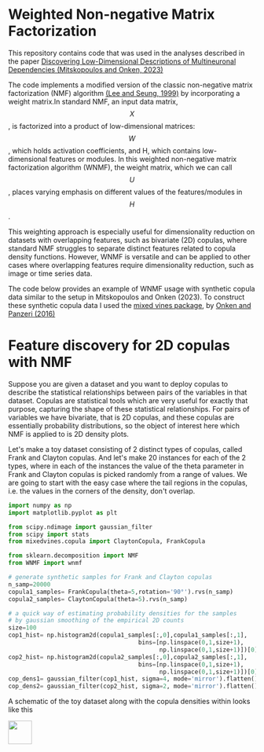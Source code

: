 # Weighted Non-negative Matrix Factorization

This repository contains code that was used in the analyses described in the paper [Discovering Low-Dimensional Descriptions of Multineuronal Dependencies (Mitskopoulos and Onken, 2023)](https://www.mdpi.com/1099-4300/25/7/1026) 

The code implements a modified version of the classic non-negative matrix factorization (NMF) algorithm [(Lee and Seung, 1999)](https://www.nature.com/articles/44565) by incorporating a weight matrix.In standard NMF, an input data matrix, $$X$$, is factorized into a product of low-dimensional matrices: $$W$$, which holds activation coefficients, and H, which contains low-dimensional features or modules. In this weighted non-negative matrix factorization algorithm (WNMF), the weight matrix, which we can call $$U$$, places varying emphasis on different values of the features/modules in $$H$$.

This weighting approach is especially useful for dimensionality reduction on datasets with overlapping features, such as bivariate (2D) copulas, where standard NMF struggles to separate distinct features related to copula density functions. However, WNMF is versatile and can be applied to other cases where overlapping features require dimensionality reduction, such as image or time series data.

The code below provides an example of WNMF usage with synthetic copula data similar to the setup in Mitskopoulos and Onken (2023). To construct these synthetic copula data I used the [mixed vines package](https://github.com/asnelt/mixedvines?tab=readme-ov-file), by [Onken and Panzeri (2016)](https://proceedings.neurips.cc/paper_files/paper/2016/hash/fb89705ae6d743bf1e848c206e16a1d7-Abstract.html)


# Feature discovery for 2D copulas with NMF
Suppose you are given a dataset and you want to deploy copulas to describe the statistical relationships between pairs of the variables in that dataset. Copulas are statistical tools which are very useful for exactly that purpose, capturing the shape of these statistical relationships. For pairs of variables we have bivariate, that is 2D copulas, and these copulas are essentially probability distributions, so the object of interest here which NMF is applied to is 2D density plots.

Let's make a toy dataset consisting of 2 distinct types of copulas, called Frank and Clayton copulas. And let's make 20 instances for each of the 2 types, where in each of the instances the value of the theta parameter in Frank and Clayton copulas is picked randomly from a range of values. We are going to start with the easy case where the tail regions in the copulas, i.e. the values in the corners of the density, don't overlap.

```python
import numpy as np
import matplotlib.pyplot as plt

from scipy.ndimage import gaussian_filter
from scipy import stats
from mixedvines.copula import ClaytonCopula, FrankCopula

from sklearn.decomposition import NMF
from WNMF import wnmf

# generate synthetic samples for Frank and Clayton copulas
n_samp=20000
copula1_samples= FrankCopula(theta=5,rotation='90°').rvs(n_samp)
copula2_samples= ClaytonCopula(theta=5).rvs(n_samp)

# a quick way of estimating probability densities for the samples 
# by gaussian smoothing of the empirical 2D counts
size=100
cop1_hist= np.histogram2d(copula1_samples[:,0],copula1_samples[:,1],
                                     bins=[np.linspace(0,1,size+1),
                                           np.linspace(0,1,size+1)])[0]
cop2_hist= np.histogram2d(copula2_samples[:,0],copula2_samples[:,1],
                                     bins=[np.linspace(0,1,size+1),
                                           np.linspace(0,1,size+1)])[0]
cop_dens1= gaussian_filter(cop1_hist, sigma=4, mode='mirror').flatten()
cop_dens2= gaussian_filter(cop2_hist, sigma=2, mode='mirror').flatten()

```

A schematic of the toy dataset along with the copula densities within looks like this

<img src="https://github.com/user-attachments/assets/e2a90d93-a081-44d9-9333-701a7ab8714d" width="48">
